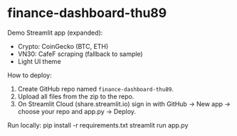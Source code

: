 
# finance-dashboard-thu89

Demo Streamlit app (expanded):
- Crypto: CoinGecko (BTC, ETH)
- VN30: CafeF scraping (fallback to sample)
- Light UI theme

How to deploy:
1. Create GitHub repo named `finance-dashboard-thu89`.
2. Upload all files from the zip to the repo.
3. On Streamlit Cloud (share.streamlit.io) sign in with GitHub -> New app -> choose your repo and app.py -> Deploy.

Run locally:
pip install -r requirements.txt
streamlit run app.py
